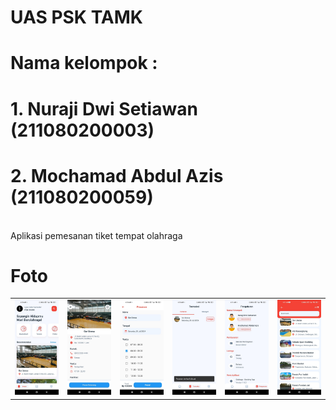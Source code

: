 # UAS PSK TAMK

# Nama kelompok :
# 1. Nuraji Dwi Setiawan (211080200003)
# 2. Mochamad Abdul Azis (211080200059)
<br>
Aplikasi pemesanan tiket tempat olahraga

# Foto
<table>
  <tr>
    <td><img src="https://github.com/luha987/tiket-booking/blob/main/assets/Screenshot_2024-07-20-04-09-20-859_com.example.booking_tiket.jpg" width="150"></td>
    <td><img src="https://github.com/luha987/tiket-booking/blob/main/assets/Screenshot_2024-07-20-04-09-43-064_com.example.booking_tiket.jpg" width="150"></td>
    <td><img src="https://github.com/luha987/tiket-booking/blob/main/assets/Screenshot_2024-07-20-04-10-38-553_com.example.booking_tiket.jpg" width="150"></td>
    <td><img src="https://github.com/luha987/tiket-booking/blob/main/assets/Screenshot_2024-07-20-04-10-42-268_com.example.booking_tiket.jpg" width="150"></td>
    <td><img src="https://github.com/luha987/tiket-booking/blob/main/assets/Screenshot_2024-07-20-04-11-01-199_com.example.booking_tiket.jpg" width="150"></td>
    <td><img src="https://github.com/luha987/tiket-booking/blob/main/assets/Screenshot_2024-07-20-04-11-27-152_com.example.booking_tiket.jpg" width="150"></td>
  </tr>
</table>
